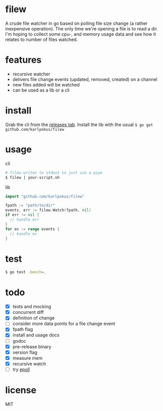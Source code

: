 # filew
A crude file watcher in go based on polling file size change (a rather inexpensive operation). The only time we're opening a file is to read a dir. I'm hoping to collect some cpu-, and memory usage data and see how it relates to number of files watched.

# features
- recursive watcher
- delivers file change events (updated, removed, created) on a channel
- new files added will be watched
- can be used as a lib or a cli

# install
Grab the cli from the [releases tab](https://github.com/karlpokus/filew/releases). Install the lib with the usual `$ go get github.com/karlpokus/filew`

# usage
cli
```bash
# filew writes to stdout so just use a pipe
$ filew | your-script.sh
```

lib
```go
import "github.com/karlpokus/filew"

fpath := "path/to/dir"
events, err := filew.Watch(fpath, nil)
if err != nil {
  // handle err
}
for ev := range events {
  // handle ev
}
```

# test
```bash
$ go test -bench=.
```

# todo
- [x] tests and mocking
- [x] concurrent diff
- [x] definition of change
- [ ] consider more data points for a file change event
- [x] fpath flag
- [x] install and usage docs
- [ ] godoc
- [x] pre-release binary
- [x] version flag
- [x] measure mem
- [x] recursive watch
- [ ] try [epoll](https://golang.org/pkg/syscall/#EpollCreate)

# license
MIT
